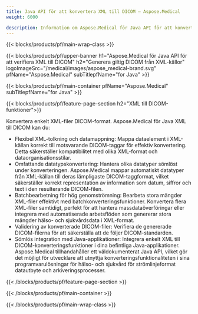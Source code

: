 ```yaml
---
title: Java API för att konvertera XML till DICOM – Aspose.Medical
weight: 6000

description: Information om Aspose.Medical för Java API för att konvertera XML till DICOM
---
```


{{< blocks/products/pf/main-wrap-class >}}

{{< blocks/products/pf/upper-banner h1="Aspose.Medical för Java API för att verifiera XML till DICOM" h2="Generera giltig DICOM från XML-källor" logoImageSrc="/medical/images/aspose_medical-brand.svg" pfName="Aspose.Medical" subTitlepfName="for Java" >}}

{{< blocks/products/pf/main-container pfName="Aspose.Medical" subTitlepfName="for Java" >}}

{{< blocks/products/pf/feature-page-section h2="XML till DICOM-funktioner">}}

<p>Konvertera enkelt XML-filer DICOM-format. Aspose.Medical för Java XML till DICOM kan du:</p>

<ul>
<li>Flexibel XML-tolkning och datamappning: Mappa dataelement i XML-källan korrekt till motsvarande DICOM-taggar för effektiv konvertering. Detta säkerställer kompatibilitet med olika XML-format och dataorganisationsstilar.</li>
<li>Omfattande datatypskonvertering: Hantera olika datatyper sömlöst under konverteringen. Aspose.Medical mappar automatiskt datatyper från XML-källan till deras lämpligaste DICOM-taggformat, vilket säkerställer korrekt representation av information som datum, siffror och text i den resulterande DICOM-filen.</li>
<li>Batchbearbetning för hög genomströmning: Bearbeta stora mängder XML-filer effektivt med batchkonverteringsfunktioner. Konvertera flera XML-filer samtidigt, perfekt för att hantera massdataöverföringar eller integrera med automatiserade arbetsflöden som genererar stora mängder hälso- och sjukvårdsdata i XML-format.</li>
<li>Validering av konverterade DICOM-filer: Verifiera de genererade DICOM-filerna för att säkerställa att de följer DICOM-standarden.</li>
<li>Sömlös integration med Java-applikationer: Integrera enkelt XML till DICOM-konverteringsfunktioner i dina befintliga Java-applikationer. Aspose.Medical tillhandahåller ett väldokumenterat Java API, vilket gör det möjligt för utvecklare att utnyttja konverteringsfunktionaliteten i sina programvarulösningar för hälso- och sjukvård för strömlinjeformat datautbyte och arkiveringsprocesser.</li>
</ul>

{{< /blocks/products/pf/feature-page-section >}}

{{< /blocks/products/pf/main-container >}}

{{< /blocks/products/pf/main-wrap-class >}}